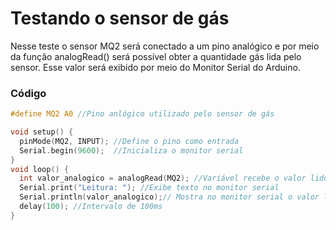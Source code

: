 # Testando o sensor de gás 

Nesse teste o sensor MQ2 será conectado a um pino analógico e por meio da função analogRead() será possível obter a quantidade gás lida pelo sensor. Esse valor será exibido por meio do Monitor Serial do Arduino.
### Código

~~~C
#define MQ2 A0 //Pino anlógico utilizado pelo sensor de gás

void setup() {
  pinMode(MQ2, INPUT); //Define o pino como entrada
  Serial.begin(9600);  //Inicializa o monitor serial
}
void loop() {
  int valor_analogico = analogRead(MQ2); //Variável recebe o valor lido no pino analógico
  Serial.print("Leitura: "); //Exibe texto no monitor serial
  Serial.println(valor_analogico);// Mostra no monitor serial o valor lido
  delay(100); //Intervalo de 100ms
}
~~~
